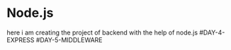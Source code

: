 # Node.js
here i am creating the project of backend with the help of node.js
#DAY-4-EXPRESS
#DAY-5-MIDDLEWARE 
